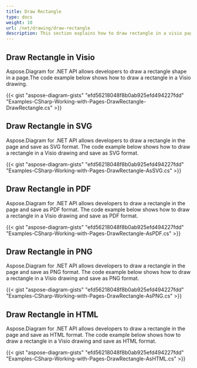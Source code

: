 ```yaml
---
title: Draw Rectangle
type: docs
weight: 10
url: /net/drawing/draw-rectangle
description: This section explains how to draw rectangle in a visio page with Aspose.Diagram. Support using C# to draw rectangle and save as pdf, svg, html, image, xps and other formats.
---
```


## **Draw Rectangle in Visio**
Aspose.Diagram for .NET API allows developers to draw a rectangle shape in a page.The code example below shows how to draw a rectangle in a Visio drawing.

{{< gist "aspose-diagram-gists" "efd56218048f8b0ab925efd494227fdd" "Examples-CSharp-Working-with-Pages-DrawRectangle-DrawRectangle.cs" >}}

## **Draw Rectangle in SVG**
Aspose.Diagram for .NET API allows developers to draw a rectangle in the page and save as SVG format. The code example below shows how to draw a rectangle in a Visio drawing and save as SVG format.

{{< gist "aspose-diagram-gists" "efd56218048f8b0ab925efd494227fdd" "Examples-CSharp-Working-with-Pages-DrawRectangle-AsSVG.cs" >}}

## **Draw Rectangle in PDF**
Aspose.Diagram for .NET API allows developers to draw a rectangle in the page and save as PDF format. The code example below shows how to draw a rectangle in a Visio drawing and save as PDF format.

{{< gist "aspose-diagram-gists" "efd56218048f8b0ab925efd494227fdd" "Examples-CSharp-Working-with-Pages-DrawRectangle-AsPDF.cs" >}}

## **Draw Rectangle in PNG**
Aspose.Diagram for .NET API allows developers to draw a rectangle in the page and save as PNG format. The code example below shows how to draw a rectangle in a Visio drawing and save as PNG format.

{{< gist "aspose-diagram-gists" "efd56218048f8b0ab925efd494227fdd" "Examples-CSharp-Working-with-Pages-DrawRectangle-AsPNG.cs" >}}

## **Draw Rectangle in HTML**
Aspose.Diagram for .NET API allows developers to draw a rectangle in the page and save as HTML format. The code example below shows how to draw a rectangle in a Visio drawing and save as HTML format.

{{< gist "aspose-diagram-gists" "efd56218048f8b0ab925efd494227fdd" "Examples-CSharp-Working-with-Pages-DrawRectangle-AsHTML.cs" >}}
